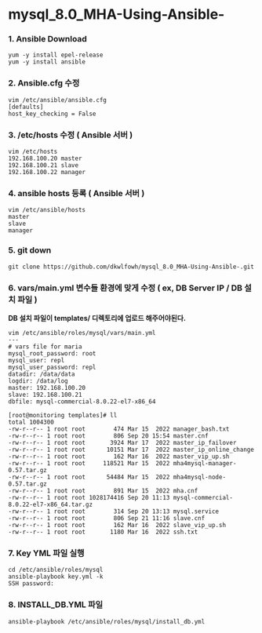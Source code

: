 # mysql_8.0_MHA-Using-Ansible-

### 1. Ansible Download
```
yum -y install epel-release
yum -y install ansible
```

### 2. Ansible.cfg 수정
```
vim /etc/ansible/ansible.cfg
[defaults]
host_key_checking = False
```

### 3. /etc/hosts 수정 ( Ansible 서버 ) 
```
vim /etc/hosts
192.168.100.20 master
192.168.100.21 slave
192.168.100.22 manager
```

### 4. ansible hosts 등록 ( Ansible 서버 ) 
```
vim /etc/ansible/hosts
master
slave
manager
```

### 5. git down 
```
git clone https://github.com/dkwlfowh/mysql_8.0_MHA-Using-Ansible-.git
```

### 6. vars/main.yml 변수들 환경에 맞게 수정 ( ex, DB Server IP / DB 설치 파일 )

**DB 설치 파일이 templates/ 디렉토리에 업로드 해주어야된다.**
```
vim /etc/ansible/roles/mysql/vars/main.yml
---
# vars file for maria
mysql_root_password: root
mysql_user: repl
mysql_user_password: repl
datadir: /data/data
logdir: /data/log
master: 192.168.100.20
slave: 192.168.100.21
dbfile: mysql-commercial-8.0.22-el7-x86_64

[root@monitoring templates]# ll
total 1004300
-rw-r--r-- 1 root root        474 Mar 15  2022 manager_bash.txt
-rw-r--r-- 1 root root        806 Sep 20 15:54 master.cnf
-rw-r--r-- 1 root root       3924 Mar 17  2022 master_ip_failover
-rw-r--r-- 1 root root      10151 Mar 17  2022 master_ip_online_change
-rw-r--r-- 1 root root        162 Mar 16  2022 master_vip_up.sh
-rw-r--r-- 1 root root     118521 Mar 15  2022 mha4mysql-manager-0.57.tar.gz
-rw-r--r-- 1 root root      54484 Mar 15  2022 mha4mysql-node-0.57.tar.gz
-rw-r--r-- 1 root root        891 Mar 15  2022 mha.cnf
-rw-r--r-- 1 root root 1028174416 Sep 20 11:13 mysql-commercial-8.0.22-el7-x86_64.tar.gz
-rw-r--r-- 1 root root        314 Sep 20 13:13 mysql.service
-rw-r--r-- 1 root root        806 Sep 21 11:16 slave.cnf
-rw-r--r-- 1 root root        162 Mar 16  2022 slave_vip_up.sh
-rw-r--r-- 1 root root       1180 Mar 16  2022 ssh.txt
```

### 7. Key YML 파일 실행
```
cd /etc/ansible/roles/mysql
ansible-playbook key.yml -k
SSH password:
```
### 8. INSTALL_DB.YML 파일 
```
ansible-playbook /etc/ansible/roles/mysql/install_db.yml
```
